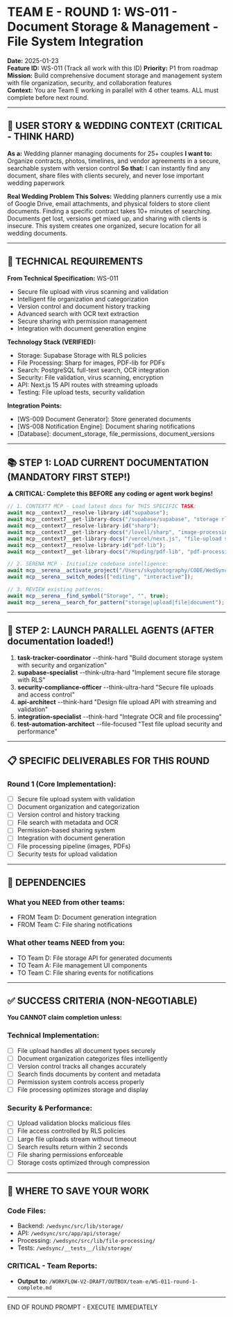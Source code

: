 # TEAM E - ROUND 1: WS-011 - Document Storage & Management - File System Integration

**Date:** 2025-01-23  
**Feature ID:** WS-011 (Track all work with this ID)
**Priority:** P1 from roadmap  
**Mission:** Build comprehensive document storage and management system with file organization, security, and collaboration features  
**Context:** You are Team E working in parallel with 4 other teams. ALL must complete before next round.

---

## 🎯 USER STORY & WEDDING CONTEXT (CRITICAL - THINK HARD)

**As a:** Wedding planner managing documents for 25+ couples
**I want to:** Organize contracts, photos, timelines, and vendor agreements in a secure, searchable system with version control
**So that:** I can instantly find any document, share files with clients securely, and never lose important wedding paperwork

**Real Wedding Problem This Solves:**
Wedding planners currently use a mix of Google Drive, email attachments, and physical folders to store client documents. Finding a specific contract takes 10+ minutes of searching. Documents get lost, versions get mixed up, and sharing with clients is insecure. This system creates one organized, secure location for all wedding documents.

---

## 🎯 TECHNICAL REQUIREMENTS

**From Technical Specification:** WS-011
- Secure file upload with virus scanning and validation
- Intelligent file organization and categorization
- Version control and document history tracking
- Advanced search with OCR text extraction
- Secure sharing with permission management
- Integration with document generation engine

**Technology Stack (VERIFIED):**
- Storage: Supabase Storage with RLS policies
- File Processing: Sharp for images, PDF-lib for PDFs
- Search: PostgreSQL full-text search, OCR integration
- Security: File validation, virus scanning, encryption
- API: Next.js 15 API routes with streaming uploads
- Testing: File upload tests, security validation

**Integration Points:**
- [WS-009 Document Generator]: Store generated documents
- [WS-008 Notification Engine]: Document sharing notifications
- [Database]: document_storage, file_permissions, document_versions

---

## 📚 STEP 1: LOAD CURRENT DOCUMENTATION (MANDATORY FIRST STEP!)

**⚠️ CRITICAL: Complete this BEFORE any coding or agent work begins!**

```typescript
// 1. CONTEXT7 MCP - Load latest docs for THIS SPECIFIC TASK:
await mcp__context7__resolve-library-id("supabase");
await mcp__context7__get-library-docs("/supabase/supabase", "storage rls-policies", 5000);
await mcp__context7__resolve-library-id("sharp");
await mcp__context7__get-library-docs("/lovell/sharp", "image-processing", 3000);
await mcp__context7__get-library-docs("/vercel/next.js", "file-upload streaming", 4000);
await mcp__context7__resolve-library-id("pdf-lib");
await mcp__context7__get-library-docs("/Hopding/pdf-lib", "pdf-processing", 3000);

// 2. SERENA MCP - Initialize codebase intelligence:
await mcp__serena__activate_project("/Users/skyphotography/CODE/WedSync-2.0/WedSync2/wedsync");
await mcp__serena__switch_modes(["editing", "interactive"]);

// 3. REVIEW existing patterns:
await mcp__serena__find_symbol("Storage", "", true);
await mcp__serena__search_for_pattern("storage|upload|file|document");
```

---

## 🚀 STEP 2: LAUNCH PARALLEL AGENTS (AFTER documentation loaded!)

1. **task-tracker-coordinator** --think-hard "Build document storage system with security and organization"
2. **supabase-specialist** --think-ultra-hard "Implement secure file storage with RLS"
3. **security-compliance-officer** --think-ultra-hard "Secure file uploads and access control"
4. **api-architect** --think-hard "Design file upload API with streaming and validation"
5. **integration-specialist** --think-hard "Integrate OCR and file processing"
6. **test-automation-architect** --file-focused "Test file upload security and performance"

---

## 📋 SPECIFIC DELIVERABLES FOR THIS ROUND

### Round 1 (Core Implementation):
- [ ] Secure file upload system with validation
- [ ] Document organization and categorization
- [ ] Version control and history tracking
- [ ] File search with metadata and OCR
- [ ] Permission-based sharing system
- [ ] Integration with document generation
- [ ] File processing pipeline (images, PDFs)
- [ ] Security tests for upload validation

---

## 🔗 DEPENDENCIES

### What you NEED from other teams:
- FROM Team D: Document generation integration
- FROM Team C: File sharing notifications

### What other teams NEED from you:
- TO Team D: File storage API for generated documents
- TO Team A: File management UI components
- TO Team C: File sharing events for notifications

---

## ✅ SUCCESS CRITERIA (NON-NEGOTIABLE)

**You CANNOT claim completion unless:**

### Technical Implementation:
- [ ] File upload handles all document types securely
- [ ] Document organization categorizes files intelligently
- [ ] Version control tracks all changes accurately
- [ ] Search finds documents by content and metadata
- [ ] Permission system controls access properly
- [ ] File processing optimizes storage and display

### Security & Performance:
- [ ] Upload validation blocks malicious files
- [ ] File access controlled by RLS policies
- [ ] Large file uploads stream without timeout
- [ ] Search results return within 2 seconds
- [ ] File sharing permissions enforceable
- [ ] Storage costs optimized through compression

---

## 💾 WHERE TO SAVE YOUR WORK

### Code Files:
- Backend: `/wedsync/src/lib/storage/`
- API: `/wedsync/src/app/api/storage/`
- Processing: `/wedsync/src/lib/file-processing/`
- Tests: `/wedsync/__tests__/lib/storage/`

### CRITICAL - Team Reports:
- **Output to:** `/WORKFLOW-V2-DRAFT/OUTBOX/team-e/WS-011-round-1-complete.md`

---

END OF ROUND PROMPT - EXECUTE IMMEDIATELY
